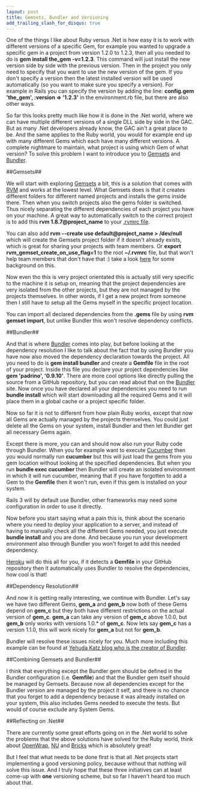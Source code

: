 ```yaml
---
layout: post
title: Gemsets, Bundler and Versioning
add_trailing_slash_for_disqus: true
---
```

One of the things I like about Ruby versus .Net is how easy it is to work with different versions of a specific Gem, for example you wanted to upgrade a specific gem in a project from version 1.2.0 to 1.2.3, then all you needed to do is **gem install the_gem -v=1.2.3**. This command will just install the new version side by side with the previous version. Then in the project you only need to specify that you want to use the new version of the gem. If you don't specify a version then the latest installed version will be used automatically (so you want to make sure you specify a version). For example in Rails you can specify the version by adding the line: **config.gem 'the_gem', :version => '1.2.3'** in the environment.rb file, but there are also other ways.

So far this looks pretty much like how it is done in the .Net world, where we can have multiple different versions of a single DLL side by side in the GAC. But as many .Net developers already know, the GAC ain't a great place to be. And the same applies to the Ruby world, you would for example end up with many different Gems which each have many different versions. A complete nightmare to maintain, what project is using which Gem of what version? To solve this problem I want to introduce you to [Gemsets](http://rvm.beginrescueend.com/gemsets/) and [Bundler](http://gembundler.com/).

##Gemsets##

We will start with exploring [Gemsets](http://rvm.beginrescueend.com/gemsets/) a bit, this is a solution that comes with [RVM](http://rvm.beginrescueend.com/) and works at the lowest level. What Gemsets does is that it creates different folders for different named projects and installs the gems inside there. Then when you switch projects also the gems folder is switched. Thus nicely separating the different dependencies of each project you have on your machine. A great way to automatically switch to the correct project is to add this **rvm 1.8.7@project_name** to your [.rvmrc file](http://cre8ivethought.com/blog/2010/08/18/the-rvmrc-file/). 

You can also add **rvm --create use default@project_name > /dev/null** which will create the Gemsets project folder if it doesn't already exists, which is great for sharing your projects with team members. Or **export rvm_gemset_create_on_use_flag=1** to the root **~/.rvmrc** file, but that won't help team members that don't have that :) take a look [here](http://bcardarella.com/post/699582642/rvm-gemsets-bundler-awesome) for some background on this.

Now even tho this is very project orientated this is actually still very specific to the machine it is setup on, meaning that the project dependencies are very isolated from the other projects, but they are not managed by the projects themselves. In other words, if I get a new project from someone then I still have to setup all the Gems myself in the specific project location. 

You can import all declared dependencies from the **.gems** file by using **rvm gemset import**, but unlike Bundler this won't resolve dependency conflicts.

##Bundler##

And that is where [Bundler](http://gembundler.com/) comes into play, but before looking at the dependency resolution I like to talk about the fact that by using Bundler you have now also moved the dependency declaration towards the project. All you need to do is **gem install bundler** and create a **Gemfile** file in the root of your project. Inside this file you declare your project dependencies like **gem 'padrino', '0.9.10'**. There are more cool options like directly pulling the source from a GitHub repository, but you can read about that on the [Bundler](http://gembundler.com/) site. Now once you have declared all your dependencies you need to run **bundle install** which will start downloading all the required Gems and it will place them in a global cache or a project specific folder. 

Now so far it is not to different from how plain Ruby works, except that now all Gems are actually managed by the projects themselves. You could just delete all the Gems on your system, install Bundler and then let Bundler get all necessary Gems again.

Except there is more, you can and should now also run your Ruby code through Bundler. When you for example want to execute [Cucumber](http://cukes.info/) then you would normally run **cucumber** but this will just load the gems from you gem location without looking at the specified dependencies. But when you run **bundle exec cucumber** then Bundler will create an isolated environment in which it will run cucumber, meaning that if you have forgotten to add a Gem to the **Gemfile** then it won't run, even if this gem is installed on your system. 

Rails 3 will by default use Bundler, other frameworks may need some configuration in order to use it directly. 

Now before you start saying what a pain this is, think about the scenario where you need to deploy your application to a server, and instead of having to manually check all the different Gems needed, you just execute **bundle install** and you are done. And because you run your development environment also through Bundler you won't forget to add this needed dependency. 

[Heroku](http://www.heroku.com/) will do this all for you, if it detects a **Gemfile** in your GitHub repository then it automatically uses Bundler to resolve the dependencies, how cool is that!

##Dependency Resolution##

And now it is getting really interesting, we continue with Bundler. Let's say we have two different Gems, **gem_a** and **gem_b** now both of these Gems depend on **gem_c** but they both have different restrictions on the actual version of **gem_c**. **gem_a** can take any version of **gem_c** above 1.0.0, but **gem_b** only works with versions 1.0.* of **gem_c**. Now lets say **gem_c** has a version 1.1.0, this will work nicely for **gem_a** but not for **gem_b**. 

Bundler will resolve these issues nicely for you. Much more including this example can be found at [Yehuda Katz blog who is the creator of Bundler](http://yehudakatz.com/2010/04/12/some-of-the-problems-bundler-solves/).

##Combining Gemsets and Bundler##

I think that everything except the Bundler gem should be defined in the Bundler configuration (i.e. **Gemfile**) and that the Bundler gem itself should be managed by Gemsets. Because now all dependencies except for the Bundler version are managed by the project it self, and there is no chance that you forget to add a dependency because it was already installed on your system, this also includes Gems needed to execute the tests. But would of course exclude any System Gems.

##Reflecting on .Net##

There are currently some great efforts going on in the .Net world to solve the problems that the above solutions have solved for the Ruby world, think about [OpenWrap](http://github.com/openrasta/openwrap), [NU](http://github.com/phatboyg/nu) and [Bricks](http://bricksproject.org/) which is absolutely great! 

But I feel that what needs to be done first is that all .Net projects start implementing a good versioning policy, because without that nothing will solve this issue. And I truly hope that these three initiatives can at least come-up with **one** versioning scheme, but so far I haven't heard too much about that.



